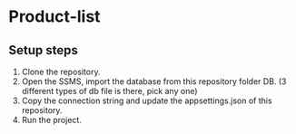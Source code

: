# Product-list

## Setup steps

1. Clone the repository.
2. Open the SSMS, import the database from this repository folder DB. (3 different types of db file is there, pick any one)
3. Copy the connection string and update the appsettings.json of this repository.
4. Run the project.

